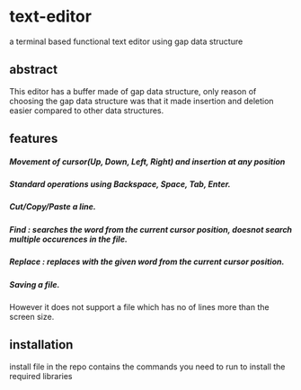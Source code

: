 # text-editor
a terminal based functional text editor using gap data structure


## abstract
This editor has a buffer made of gap data structure, only reason of choosing the gap data structure was that it made insertion and deletion easier compared to other data structures.

## features

##### Movement of cursor(Up, Down, Left, Right) and insertion at any position 
##### Standard operations using Backspace, Space, Tab, Enter. 
##### Cut/Copy/Paste a line. 
##### Find : searches the word from the current cursor position, doesnot search multiple occurences in the file. 
##### Replace : replaces with the given word from the current cursor position.
##### Saving a file. 

However it does not support a file which has no of lines more than the screen size.

## installation
install file in the repo contains the commands you need to run to install the required libraries

